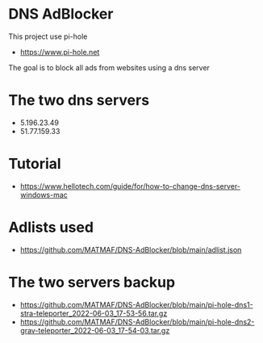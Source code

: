 # DNS AdBlocker

This project use pi-hole

- https://www.pi-hole.net

The goal is to block all ads from websites using a dns server


# The two dns servers
- 5.196.23.49
- 51.77.159.33


# Tutorial

- https://www.hellotech.com/guide/for/how-to-change-dns-server-windows-mac


# Adlists used

- https://github.com/MATMAF/DNS-AdBlocker/blob/main/adlist.json


# The two servers backup
- https://github.com/MATMAF/DNS-AdBlocker/blob/main/pi-hole-dns1-stra-teleporter_2022-06-03_17-53-56.tar.gz
- https://github.com/MATMAF/DNS-AdBlocker/blob/main/pi-hole-dns2-grav-teleporter_2022-06-03_17-54-03.tar.gz

